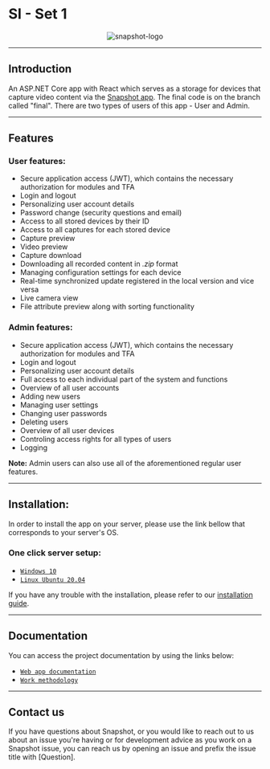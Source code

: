 # SI - Set 1
<p align="center">
  <img src="https://user-images.githubusercontent.com/73041886/162007995-de799515-409a-4ec0-8a11-b6baad338c48.png" alt="snapshot-logo"/>
</p>

------------


## Introduction
An ASP.NET Core app with React which serves as a storage for devices that capture video content via the [Snapshot app](https://github.com/icatic1/SnapShot "Snapshot app"). The final code is on the branch called "final". There are two types of users of this app - User and Admin.

------------

## Features

### User features:
- Secure application access (JWT), which contains the necessary authorization for modules and TFA
- Login and logout
- Personalizing user account details
- Password change (security questions and email)
- Access to all stored devices by their ID
- Access to all captures for each stored device
- Capture preview
- Video preview
- Capture download
- Downloading all recorded content in *.zip* format
- Managing configuration settings for each device
- Real-time synchronized update registered in the local version and vice versa
- Live camera view
- File attribute preview along with sorting functionality

### Admin features:
- Secure application access (JWT), which contains the necessary authorization for modules and TFA
- Login and logout
- Personalizing user account details
- Full access to each individual part of the system and functions
- Overview of all user accounts
- Adding new users
- Managing user settings
- Changing user passwords
- Deleting users
- Overview of all user devices
- Controling access rights for all types of users
- Logging

**Note:** Admin users can also use all of the aforementioned regular user features.

------------

## Installation:

In order to install the app on your server, please use the link bellow that corresponds to your server's OS.

### One click server setup:

- [`Windows 10`](https://drive.google.com/file/d/1Q5XlK-_mV8hCsyr8i_H4F6fL5VXfaHML/view?usp=sharing)
- [`Linux Ubuntu 20.04`](https://drive.google.com/file/d/1gQkwqvJJS-XrFgN3OUIOKYMlcE7fux9X/view?usp=sharing)

If you have any trouble with the installation, please refer to our [installation guide](https://docs.google.com/document/d/1TrzqUu_w05X0L3bb2tfjRY48pdPEnpBR-CYDOV_qfxQ/edit?usp=sharing "installation guide").

------------
## Documentation

You can access the project documentation by using the links below:
- [`Web app documentation`](https://docs.google.com/document/d/1LXWUVZv4MnlIZTzQg41l9gxZCbGrhP20fyKJ8wWL2lU/edit?usp=sharing "`Web app documentation`")
- [`Work methodology`](https://docs.google.com/spreadsheets/d/1EHo914r7M4Nbtj-LgT8790qsLBbQ4S19DnoFekKqPfg/edit?usp=sharing "`Work methodology`")

------------
## Contact us

If you have questions about Snapshot, or you would like to reach out to us about an issue you're having or for development advice as you work on a Snapshot issue, you can reach us by opening an issue and prefix the issue title with [Question].
